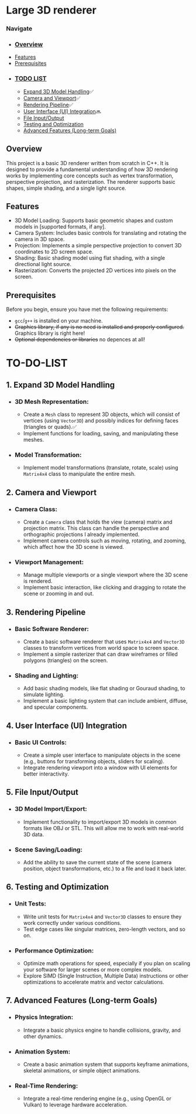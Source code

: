 # Large 3D renderer
### Navigate
* ### [Overview](#overview)
* [Features](#features)
* [Prerequisites](#prerequisites)
* ### [TODO LIST](#to-do-list)
    * [Expand 3D Model Handling](#1-expand-3d-model-handling)✅
    * [Camera and Viewport](#2-camera-and-viewport)✅
    * [Rendering Pipeline](#3-rendering-pipeline)✅
    * [User Interface (UI) Integration](#4-user-interface-ui-integration)🔜
    * [File Input/Output](#5-file-inputoutput)
    * [Testing and Optimization](#6-testing-and-optimization)
    * [Advanced Features (Long-term Goals)](#7-advanced-features-long-term-goals)

## Overview
This project is a basic 3D renderer written from scratch in C++. It is designed to provide a fundamental understanding of how 3D rendering works by implementing core concepts such as vertex transformation, perspective projection, and rasterization. The renderer supports basic shapes, simple shading, and a single light source.

## Features
* 3D Model Loading: Supports basic geometric shapes and custom models in [supported formats, if any].
* Camera System: Includes basic controls for translating and rotating the camera in 3D space.
* Projection: Implements a simple perspective projection to convert 3D coordinates to 2D screen space.
* Shading: Basic shading model using flat shading, with a single directional light source.
* Rasterization: Converts the projected 2D vertices into pixels on the screen.
## Prerequisites
Before you begin, ensure you have met the following requirements:

* `gcc`/`g++` is installed on your machine.
* ~~Graphics library, if any is no need is installed and properly configured.~~ Graphics library is right here!
* ~~Optional dependencies or libraries~~ no depences at all! 

# TO-DO-LIST

## 1. Expand 3D Model Handling
* ### 3D Mesh Representation:

    * Create a `Mesh` class to represent 3D objects, which will consist of vertices (using `Vector3D`) and possibly indices for defining faces (triangles or quads).✅
    * Implement functions for loading, saving, and manipulating these meshes.
* ### Model Transformation:

    * Implement model transformations (translate, rotate, scale) using `Matrix4x4` class to manipulate the entire mesh.
## 2. Camera and Viewport
* ### Camera Class:

    * Create a `Camera` class that holds the view (camera) matrix and projection matrix. This class can handle the perspective and orthographic projections I already implemented.
    * Implement camera controls such as moving, rotating, and zooming, which affect how the 3D scene is viewed.
* ### Viewport Management:

    * Manage multiple viewports or a single viewport where the 3D scene is rendered.
    * Implement basic interaction, like clicking and dragging to rotate the scene or zooming in and out.
## 3. Rendering Pipeline
* ### Basic Software Renderer:

    * Create a basic software renderer that uses `Matrix4x4` and `Vector3D` classes to transform vertices from world space to screen space.
    * Implement a simple rasterizer that can draw wireframes or filled polygons (triangles) on the screen.
* ### Shading and Lighting:

    * Add basic shading models, like flat shading or Gouraud shading, to simulate lighting.
    * Implement a basic lighting system that can include ambient, diffuse, and specular components.
## 4. User Interface (UI) Integration
* ### Basic UI Controls:
    * Create a simple user interface to manipulate objects in the scene (e.g., buttons for transforming objects, sliders for scaling).
    * Integrate rendering viewport into a window with UI elements for better interactivity.
## 5. File Input/Output
* ### 3D Model Import/Export:

    * Implement functionality to import/export 3D models in common formats like OBJ or STL. This will allow me to work with real-world 3D data.
* ### Scene Saving/Loading:

    * Add the ability to save the current state of the scene (camera position, object transformations, etc.) to a file and load it back later.
## 6. Testing and Optimization
* ### Unit Tests:

    * Write unit tests for `Matrix4x4` and `Vector3D` classes to ensure they work correctly under various conditions.
    * Test edge cases like singular matrices, zero-length vectors, and so on.
* ### Performance Optimization:

    * Optimize math operations for speed, especially if you plan on scaling your software for larger scenes or more complex models.
    * Explore SIMD (Single Instruction, Multiple Data) instructions or other optimizations to accelerate matrix and vector calculations.
## 7. Advanced Features (Long-term Goals)
* ### Physics Integration:

    * Integrate a basic physics engine to handle collisions, gravity, and other dynamics.
* ### Animation System:

    * Create a basic animation system that supports keyframe animations, skeletal animations, or simple object animations.
* ### Real-Time Rendering:

    * Integrate a real-time rendering engine (e.g., using OpenGL or Vulkan) to leverage hardware acceleration.